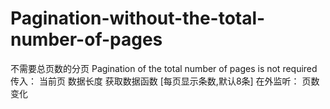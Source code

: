 # Pagination-without-the-total-number-of-pages
不需要总页数的分页
Pagination of the total number of pages is not required
传入： 当前页 数据长度 获取数据函数 [每页显示条数,默认8条]
在外监听： 页数变化
